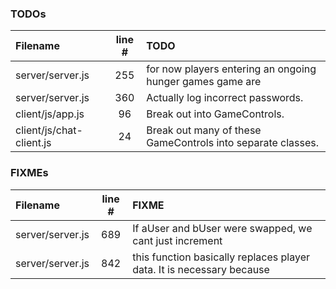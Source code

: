 ### TODOs
| Filename | line # | TODO
|:------|:------:|:------
| server/server.js | 255 | for now players entering an ongoing hunger games game are
| server/server.js | 360 | Actually log incorrect passwords.
| client/js/app.js | 96 | Break out into GameControls.
| client/js/chat-client.js | 24 | Break out many of these GameControls into separate classes.

### FIXMEs
| Filename | line # | FIXME
|:------|:------:|:------
| server/server.js | 689 | If aUser and bUser were swapped, we cant just increment
| server/server.js | 842 | this function basically replaces player data. It is necessary because